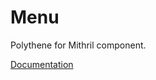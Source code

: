 # Menu

Polythene for Mithril component.

[Documentation](https://github.com/ArthurClemens/polythene/blob/master/packages/docs/components/mithril/menu.md)
